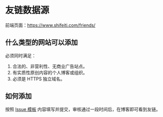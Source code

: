 # 友链数据源

前端页面：https://www.shifeiti.com/friends/

## 什么类型的网站可以添加

必须同时满足：

1. 合法的、非营利性、无商业广告站点。
2. 有实质性原创内容的个人博客或组织。
3. 必须是 HTTPS 独立域名。

## 如何添加

按照 [Issue 模板](https://github.com/i-abc/blog-friends/issues/) 内容填写并提交，审核通过一段时间后，在博客即可看到友链。
